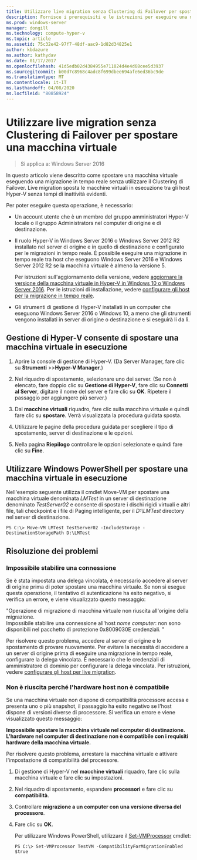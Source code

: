 ```yaml
---
title: Utilizzare live migration senza Clustering di Failover per spostare una macchina virtuale
description: Fornisce i prerequisiti e le istruzioni per eseguire una migrazione in tempo reale in un ambiente autonomo.
ms.prod: windows-server
manager: dongill
ms.technology: compute-hyper-v
ms.topic: article
ms.assetid: 75c32e42-97f7-48df-aac9-1d82d34825e1
author: kbdazure
ms.author: kathydav
ms.date: 01/17/2017
ms.openlocfilehash: 41d5edb02d4384955e711024d4e4d68cee5d3937
ms.sourcegitcommit: b00d7c8968c4adc8f699dbee694afe6ed36bc9de
ms.translationtype: MT
ms.contentlocale: it-IT
ms.lasthandoff: 04/08/2020
ms.locfileid: "80858924"
---
```

# <a name="use-live-migration-without-failover-clustering-to-move-a-virtual-machine"></a>Utilizzare live migration senza Clustering di Failover per spostare una macchina virtuale

>Si applica a: Windows Server 2016

In questo articolo viene descritto come spostare una macchina virtuale eseguendo una migrazione in tempo reale senza utilizzare il Clustering di Failover. Live migration sposta le macchine virtuali in esecuzione tra gli host Hyper-V senza tempi di inattività evidenti.   
  
Per poter eseguire questa operazione, è necessario:   

- Un account utente che è un membro del gruppo amministratori Hyper-V locale o il gruppo Administrators nel computer di origine e di destinazione. 
  
- Il ruolo Hyper-V in Windows Server 2016 o Windows Server 2012 R2 installato nel server di origine e in quello di destinazione e configurato per le migrazioni in tempo reale. È possibile eseguire una migrazione in tempo reale tra host che eseguono Windows Server 2016 e Windows Server 2012 R2 se la macchina virtuale è almeno la versione 5.

    Per istruzioni sull'aggiornamento della versione, vedere [aggiornare la versione della macchina virtuale in Hyper-V in Windows 10 o Windows Server 2016](../deploy/Upgrade-virtual-machine-version-in-Hyper-V-on-Windows-or-Windows-Server.md). Per le istruzioni di installazione, vedere [configurare gli host per la migrazione in tempo reale](../deploy/Set-up-hosts-for-live-migration-without-Failover-Clustering.md).

- Gli strumenti di gestione di Hyper-V installati in un computer che eseguono Windows Server 2016 o Windows 10, a meno che gli strumenti vengono installati in server di origine o destinazione e si eseguirà li da lì.  
   
## <a name="use-hyper-v-manager-to-move-a-running-virtual-machine"></a>Gestione di Hyper-V consente di spostare una macchina virtuale in esecuzione  
  
1.  Aprire la console di gestione di Hyper-V. (Da Server Manager, fare clic su **Strumenti** >>**Hyper-V Manager**.)  
  
2.  Nel riquadro di spostamento, selezionare uno dei server. (Se non è elencato, fare doppio clic su **Gestione di Hyper-V**, fare clic su **Connetti al Server**, digitare il nome del server e fare clic su **OK**. Ripetere il passaggio per aggiungere più server.)  
  
3.  Dal **macchine virtuali** riquadro, fare clic sulla macchina virtuale e quindi fare clic su **spostare**. Verrà visualizzata la procedura guidata sposta. 
  
4.  Utilizzare le pagine della procedura guidata per scegliere il tipo di spostamento, server di destinazione e le opzioni.
  
5.  Nella pagina **Riepilogo** controllare le opzioni selezionate e quindi fare clic su **Fine**.  

## <a name="use-windows-powershell-to-move-a-running-virtual-machine"></a>Utilizzare Windows PowerShell per spostare una macchina virtuale in esecuzione
  
Nell'esempio seguente utilizza il cmdlet Move-VM per spostare una macchina virtuale denominata *LMTest* in un server di destinazione denominato *TestServer02* e consente di spostare i dischi rigidi virtuali e altri file, tali checkpoint e i file di Paging intelligente, per il *D:\LMTest* directory nel server di destinazione.  
  
```  
PS C:\> Move-VM LMTest TestServer02 -IncludeStorage -DestinationStoragePath D:\LMTest  
```  
  
## <a name="troubleshooting"></a>Risoluzione dei problemi

### <a name="failed-to-establish-a-connection"></a>Impossibile stabilire una connessione 

Se è stata impostata una delega vincolata, è necessario accedere al server di origine prima di poter spostare una macchina virtuale. Se non si esegue questa operazione, il tentativo di autenticazione ha esito negativo, si verifica un errore, e viene visualizzato questo messaggio:  
  
"Operazione di migrazione di macchina virtuale non riuscita all'origine della migrazione.  
Impossibile stabilire una connessione all'host *nome computer*: non sono disponibili nel pacchetto di protezione 0x8009030E credenziali. "
  
 Per risolvere questo problema, accedere al server di origine e lo spostamento di provare nuovamente. Per evitare la necessità di accedere a un server di origine prima di eseguire una migrazione in tempo reale, configurare la delega vincolata. È necessario che le credenziali di amministratore di dominio per configurare la delega vincolata. Per istruzioni, vedere [configurare gli host per live migration](../deploy/Set-up-hosts-for-live-migration-without-Failover-Clustering.md). 
 
 ### <a name="failed-because-the-host-hardware-isnt-compatible"></a>Non è riuscita perché l'hardware host non è compatibile
 
 Se una macchina virtuale non dispone di compatibilità processore accesa e presenta uno o più snapshot, il passaggio ha esito negativo se l'host dispone di versioni diverse di processore. Si verifica un errore e viene visualizzato questo messaggio:
 
**Impossibile spostare la macchina virtuale nel computer di destinazione. L'hardware nel computer di destinazione non è compatibile con i requisiti hardware della macchina virtuale.**
 
 Per risolvere questo problema, arrestare la macchina virtuale e attivare l'impostazione di compatibilità del processore.
 
1. Di gestione di Hyper-V nel **macchine virtuali** riquadro, fare clic sulla macchina virtuale e fare clic su impostazioni.
2. Nel riquadro di spostamento, espandere **processori** e fare clic su **compatibilità**.
3. Controllare **migrazione a un computer con una versione diversa del processore**.
4. Fare clic su **OK**.
 
   Per utilizzare Windows PowerShell, utilizzare il [Set-VMProcessor](https://technet.microsoft.com/library/hh848533.aspx) cmdlet:
 
   ```
   PS C:\> Set-VMProcessor TestVM -CompatibilityForMigrationEnabled $true
   ```